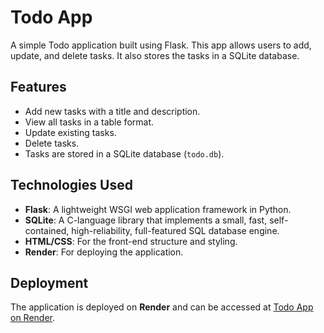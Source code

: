# Todo App

A simple Todo application built using Flask. This app allows users to add, update, and delete tasks. It also stores the tasks in a SQLite database.

## Features

- Add new tasks with a title and description.
- View all tasks in a table format.
- Update existing tasks.
- Delete tasks.
- Tasks are stored in a SQLite database (`todo.db`).

## Technologies Used

- **Flask**: A lightweight WSGI web application framework in Python.
- **SQLite**: A C-language library that implements a small, fast, self-contained, high-reliability, full-featured SQL database engine.
- **HTML/CSS**: For the front-end structure and styling.
- **Render**: For deploying the application.

## Deployment

The application is deployed on **Render** and can be accessed at [Todo App on Render](https://todo-app-nehalansari.onrender.com/).
